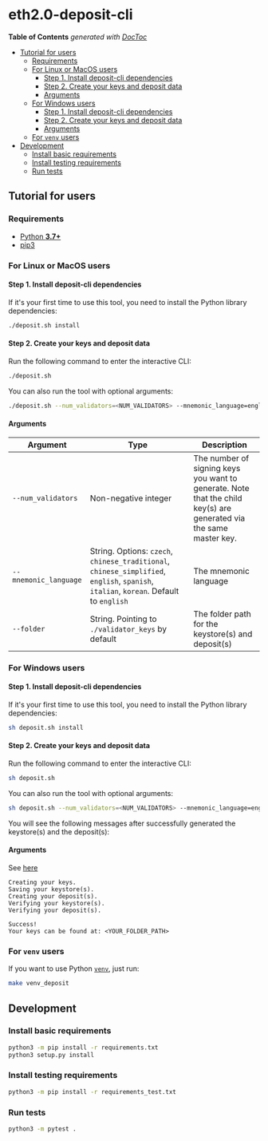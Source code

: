 # eth2.0-deposit-cli

<!-- START doctoc generated TOC please keep comment here to allow auto update -->
<!-- DON'T EDIT THIS SECTION, INSTEAD RE-RUN doctoc TO UPDATE -->
**Table of Contents**  *generated with [DocToc](https://github.com/thlorenz/doctoc)*

- [Tutorial for users](#tutorial-for-users)
  - [Requirements](#requirements)
  - [For Linux or MacOS users](#for-linux-or-macos-users)
    - [Step 1. Install deposit-cli dependencies](#step-1-install-deposit-cli-dependencies)
    - [Step 2. Create your keys and deposit data](#step-2-create-your-keys-and-deposit-data)
    - [Arguments](#arguments)
  - [For Windows users](#for-windows-users)
    - [Step 1. Install deposit-cli dependencies](#step-1-install-deposit-cli-dependencies-1)
    - [Step 2. Create your keys and deposit data](#step-2-create-your-keys-and-deposit-data-1)
    - [Arguments](#arguments-1)
  - [For `venv` users](#for-venv-users)
- [Development](#development)
  - [Install basic requirements](#install-basic-requirements)
  - [Install testing requirements](#install-testing-requirements)
  - [Run tests](#run-tests)

<!-- END doctoc generated TOC please keep comment here to allow auto update -->

## Tutorial for users

### Requirements

- [Python **3.7+**](https://www.python.org/about/gettingstarted/)
- [pip3](https://pip.pypa.io/en/stable/installing/)

### For Linux or MacOS users

#### Step 1. Install deposit-cli dependencies

If it's your first time to use this tool, you need to install the Python library dependencies:

```sh
./deposit.sh install
```

#### Step 2. Create your keys and deposit data

Run the following command to enter the interactive CLI:

```sh
./deposit.sh
```

You can also run the tool with optional arguments:

```sh
./deposit.sh --num_validators=<NUM_VALIDATORS> --mnemonic_language=english --folder=<YOUR_FOLDER_PATH>
```

#### Arguments

| Argument | Type | Description |
| -------- | -------- | -------- |
| `--num_validators`  | Non-negative integer | The number of signing keys you want to generate. Note that the child key(s) are generated via the same master key. |
| `--mnemonic_language` | String. Options: `czech`, `chinese_traditional`, `chinese_simplified`, `english`, `spanish`, `italian`, `korean`. Default to `english` | The mnemonic language |
| `--folder` | String. Pointing to `./validator_keys` by default | The folder path for the keystore(s) and deposit(s) |

### For Windows users

#### Step 1. Install deposit-cli dependencies

If it's your first time to use this tool, you need to install the Python library dependencies:

```sh
sh deposit.sh install
```

#### Step 2. Create your keys and deposit data

Run the following command to enter the interactive CLI:

```sh
sh deposit.sh
```

You can also run the tool with optional arguments:

```sh
sh deposit.sh --num_validators=<NUM_VALIDATORS> --mnemonic_language=english --folder=<YOUR_FOLDER_PATH>
```

You will see the following messages after successfully generated the keystore(s) and the deposit(s):

#### Arguments

See [here](#arguments)

```
Creating your keys.
Saving your keystore(s).
Creating your deposit(s).
Verifying your keystore(s).
Verifying your deposit(s).

Success!
Your keys can be found at: <YOUR_FOLDER_PATH>
```

### For `venv` users

If you want to use Python [`venv`](https://docs.python.org/3.7/library/venv.html), just run:

```sh
make venv_deposit
```

## Development

### Install basic requirements

```sh
python3 -m pip install -r requirements.txt
python3 setup.py install
```

### Install testing requirements

```sh
python3 -m pip install -r requirements_test.txt
```

### Run tests

```sh
python3 -m pytest .
```
